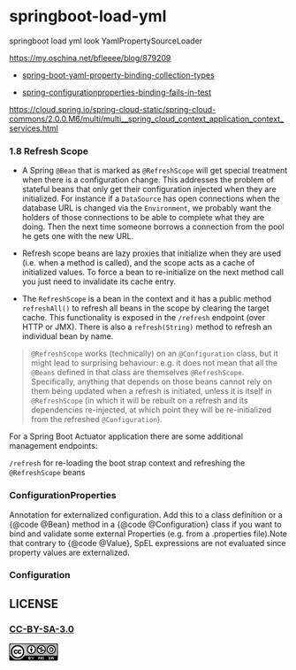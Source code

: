 # springboot-load-yml
springboot load yml look YamlPropertySourceLoader


https://my.oschina.net/bfleeee/blog/879209

- [spring-boot-yaml-property-binding-collection-types](https://stackoverflow.com/questions/47748801/spring-boot-yaml-property-binding-collection-types)

- [spring-configurationproperties-binding-fails-in-test](https://stackoverflow.com/questions/48265981/spring-configurationproperties-binding-fails-in-test)

https://cloud.spring.io/spring-cloud-static/spring-cloud-commons/2.0.0.M6/multi/multi__spring_cloud_context_application_context_services.html

### 1.8 Refresh Scope

- A Spring `@Bean` that is marked as `@RefreshScope` will get special treatment when there is a configuration change. This addresses the problem of stateful beans that only get their configuration injected when they are initialized. For instance if a `DataSource` has open connections when the database URL is changed via the `Environment`, we probably want the holders of those connections to be able to complete what they are doing. Then the next time someone borrows a connection from the pool he gets one with the new URL.

- Refresh scope beans are lazy proxies that initialize when they are used (i.e. when a method is called), and the scope acts as a cache of initialized values. To force a bean to re-initialize on the next method call you just need to invalidate its cache entry.

- The `RefreshScope` is a bean in the context and it has a public method `refreshAll()` to refresh all beans in the scope by clearing the target cache. This functionality is exposed in the `/refresh` endpoint (over HTTP or JMX). There is also a `refresh(String)` method to refresh an individual bean by name.

> `@RefreshScope` works (technically) on an `@Configuration` class, but it might lead to surprising behaviour: e.g. it does not mean that all the `@Beans` defined in that class are themselves `@RefreshScope`. Specifically, anything that depends on those beans cannot rely on them being updated when a refresh is initiated, unless it is itself in `@RefreshScope` (in which it will be rebuilt on a refresh and its dependencies re-injected, at which point they will be re-initialized from the refreshed `@Configuration`).

For a Spring Boot Actuator application there are some additional management endpoints:

`/refresh` for re-loading the boot strap context and refreshing the `@RefreshScope` beans


### ConfigurationProperties

Annotation for externalized configuration. Add this to a class definition or a {@code @Bean} method in a {@code @Configuration} class if you want to bind and validate some external Properties (e.g. from a .properties file).Note that contrary to {@code @Value}, SpEL expressions are not evaluated since property values are externalized.

### Configuration


## LICENSE

### [CC-BY-SA-3.0](https://creativecommons.org/licenses/by-nc-sa/3.0/cn/)

[![](LICENSE.png)](https://creativecommons.org/licenses/by-nc-sa/3.0/cn/)
